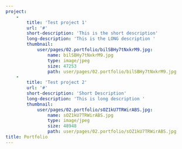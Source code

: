```yaml
---
project:
    -
        title: 'Test project 1'
        url: '#'
        short-description: 'This is the short description'
        long-description: 'This is the LONG description '
        thumbnail:
            user/pages/02.portfolio/bilSBHy7tNxkrM9.jpg:
                name: bilSBHy7tNxkrM9.jpg
                type: image/jpeg
                size: 47253
                path: user/pages/02.portfolio/bilSBHy7tNxkrM9.jpg
    -
        title: 'Test project 2'
        url: '#'
        short-description: 'Short Description'
        long-description: 'This is long description '
        thumbnail:
            user/pages/02.portfolio/sOZ1kU7TRWirABS.jpg:
                name: sOZ1kU7TRWirABS.jpg
                type: image/jpeg
                size: 48948
                path: user/pages/02.portfolio/sOZ1kU7TRWirABS.jpg
title: Portfolio
---
```


